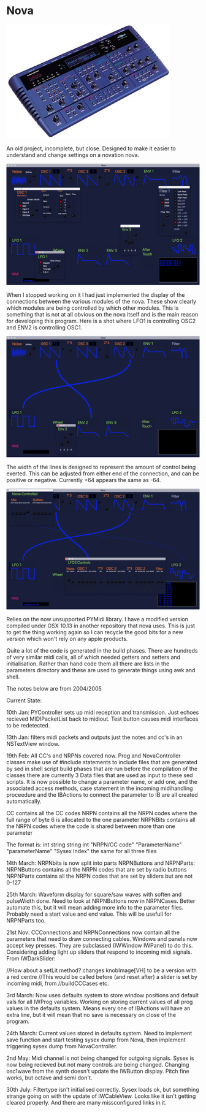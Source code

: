 # Nova

![Nova](nova.jpg)

An old project, incomplete, but close. Designed to make it easier to understand and change settings on a novation nova. 

![Nova](Screen-Shot.png)

When I stopped working on it I had just implemented the display of the connections between the various modules of the nova. These show clearly which modules are being controlled by which other modules. This is something that is not at all obvious on the nova itself and is the main reason for developing this program. Here is a shot where LFO1 is controlling OSC2 and ENV2 is controlling OSC1. 

![Nova](Screen-Shot-2.png)

The width of the lines is designed to represent the amount of control being exerted. This can be adjusted from either end of the connection, and can be positive or negative. Currently +64 appears the same as -64.

![Nova](Screen-Shot-3.png)

Relies on the now unsupported PYMidi library. I have a modified version compiled under OSX 10.13 in another repository that nova uses. This is just to get the thing working again so I can recycle the good bits for a new version which won't rely on any apple products. 

Quite a lot of the code is generated in the build phases. There are hundreds of very similar midi calls, all of which needed getters and setters and initialisation. Rather than hand code them all there are lists in the parameters directory and these are used to generate things using awk and shell.

The notes below are from 2004/2005

Current State:

10th Jan:
PYController sets up midi reception and transmission. Just echoes recieved MIDIPacketList back to midiout. 
Test button causes midi interfaces to be redetected.

13th Jan:
filters midi packets and outputs just the notes and cc's in an NSTextView window.

19th Feb:
All CC's and NRPNs covered now. Prog and NovaController classes make use of #include statements to include files 
that are generated by sed in shell script build phases that are run before the compilation of the classes
there are currently 3 Data files that are used as input to these sed scripts. It is now possible to change
a parameter name, or add one, and the associated access methods, case statement in the incoming midihandling
proceedure and the IBActions to connect the parameter to IB are all created automatically.

CC contains all the CC codes
NRPN contains all the NRPN codes where the full range of byte 6 is allocated to the one parameter
NRPNBits contains all the NRPN codes where the code is shared between more than one parameter

The format is:
int             string          string          int
"NRPN/CC code" "ParameterName" "parameterName" "Sysex Index"
the same for all three files

14th March:
NRPNbits is now split into parts NRPNButtons and NRPNParts:
NRPNButtons contains all the NRPN codes that are set by radio buttons
NRPNParts contains all the NRPN codes that are set by sliders but are not 0-127


25th March:
Waveform display for square/saw waves with soften and pulseWidth done.
Need to look at NRPNButtons now in NRPNCases. Better automate this, but it will mean adding more info to the 
parameter files. Probably need a start value and end value. This will be usefull for NRPNParts too.

21st Nov:
CCConnections and NRPNConnections now contain all the parameters that need to draw connecting cables.
Windows and panels now accept key presses. They are subclassed (IWWindow IWPanel) to do this.
Considering adding light up sliders that respond to incoming midi signals. From IWDarkSlider:

//How about a setLit method? changes knobImage[VH] to be a version with a red centre
//This would be called before (and reset after) a slider is set by incoming midi, from
//buildCCCases etc.

3rd March:
Now uses defaults system to store window positions and default vals for all IWProg variables. 
Working on storing current values of all prog values in the defaults system. Means every one of
IBActions will have an extra line, but it will mean that no save is necessary on close of the program.

24th March:
Current values stored in defaults system. Need to implement save function and start testing sysex dump
from Nova, then implement triggering sysex dump from NovaController.

2nd May:
Midi channel is not being changed for outgoing signals. Sysex is now being recieved but not many 
controls are being changed. Changing osc1wave from the synth doesn't update the IWButton display.
Pitch fine works, but octave and semi don't.

30th July:
Filtertype isn't initialised correctly. Sysex loads ok, but something strange going on with the update
of IWCableView. Looks like it isn't getting cleared properly. And there are many missconfigured links
in it.
